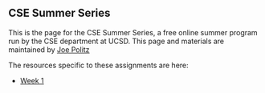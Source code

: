 ## CSE Summer Series

This is the page for the CSE Summer Series, a free online summer program run by
the CSE department at UCSD. This page and materials are maintained by [Joe
Politz](https://jpolitz.github.io)

The resources specific to these assignments are here:

- [Week 1](./welcome.html)